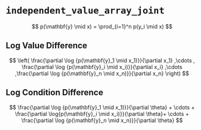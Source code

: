 # `independent_value_array_joint`

$$
  p(\mathbf{y} \mid x) = \prod_{i=1}^n p(y_i \mid x)
$$

## Log Value Difference

$$
  \left( \frac{\partial \log {p(\mathbf{y}_1 \mid x_1)}}{\partial x_1} ,\cdots , \frac{\partial \log {p(\mathbf{y}_i \mid x_i)}}{\partial x_i} ,\cdots ,\frac{\partial \log {p(\mathbf{y}_n \mid x_n)}}{\partial x_n} \right)
$$

## Log Condition Difference

$$
 \frac{\partial \log {p(\mathbf{y}_1 \mid x_1)}}{\partial \theta}  + \cdots + \frac{\partial \log{p(\mathbf{y}_i \mid x_i)}}{\partial \theta}+ \cdots + \frac{\partial \log {p(\mathbf{y}_n \mid x_n)}}{\partial \theta}
$$
